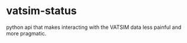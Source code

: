# vatsim-status
python api that makes interacting with the VATSIM data less painful and more pragmatic.
